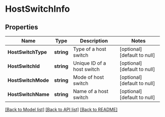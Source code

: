 # HostSwitchInfo

## Properties
Name | Type | Description | Notes
------------ | ------------- | ------------- | -------------
**HostSwitchType** | **string** | Type of a host switch | [optional] [default to null]
**HostSwitchId** | **string** | Unique ID of a host switch | [optional] [default to null]
**HostSwitchMode** | **string** | Mode of host switch | [optional] [default to null]
**HostSwitchName** | **string** | Name of a host switch | [optional] [default to null]

[[Back to Model list]](../README.md#documentation-for-models) [[Back to API list]](../README.md#documentation-for-api-endpoints) [[Back to README]](../README.md)

